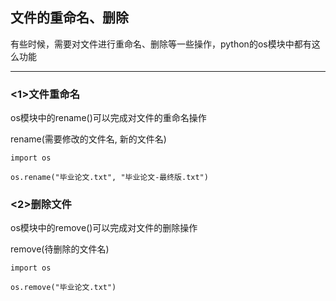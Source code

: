 ## 文件的重命名、删除
有些时候，需要对文件进行重命名、删除等一些操作，python的os模块中都有这么功能

---
### <1>文件重命名
os模块中的rename()可以完成对文件的重命名操作  

rename(需要修改的文件名, 新的文件名)  

    import os

    os.rename("毕业论文.txt", "毕业论文-最终版.txt")
### <2>删除文件
os模块中的remove()可以完成对文件的删除操作

remove(待删除的文件名)  

    import os

    os.remove("毕业论文.txt")
